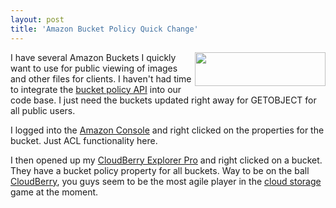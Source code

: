 ```yaml
---
layout: post
title: 'Amazon Bucket Policy Quick Change'
---
```

<img class="alignnone" title="Cloudberry Labs" src="http://images.cloudberrylab.com/Content_01.gif" alt="" width="209" height="54" align="right" />I have several Amazon Buckets I quickly want to use for public viewing of images and other files for clients. I haven't had time to integrate the <a href="http://www.kinlane.com/2010/07/amazon-web-services-releases-more-granular-access-policies-for-amazon-s3-buckets/">bucket policy API</a> into our code base. I just need the buckets updated right away for GETOBJECT for all public users.<p></p>
I logged into the <a href="http://www.kinlane.com/category/amazon/amazon-console/">Amazon Console</a> and right clicked on the properties for the bucket. Just ACL functionality here.<p></p>
I then opened up my <a href="http://cloudberrylab.com/?page=s3-explorer-pro" target="_blank">CloudBerry Explorer Pro</a> and right clicked on a bucket. They have a bucket policy property for all buckets. Way to be on the ball <a href="http://cloudberrylab.com/" target="_blank">CloudBerry</a>, you guys seem to be the most agile player in the <a href="http://cloudberrylab.com/">cloud storage</a> game at the moment.